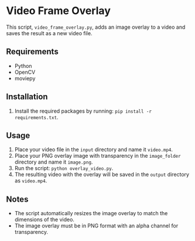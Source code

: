 # Video Frame Overlay

This script, `video_frame_overlay.py`, adds an image overlay to a video and saves the result as a new video file.

## Requirements

- Python
- OpenCV
- moviepy

## Installation

1. Install the required packages by running: `pip install -r requirements.txt`.

## Usage

1. Place your video file in the `input` directory and name it `video.mp4`.
2. Place your PNG overlay image with transparency in the `image_folder` directory and name it `image.png`.
3. Run the script: `python overlay_video.py`.
4. The resulting video with the overlay will be saved in the `output` directory as `video.mp4`.

## Notes

- The script automatically resizes the image overlay to match the dimensions of the video.
- The image overlay must be in PNG format with an alpha channel for transparency.
